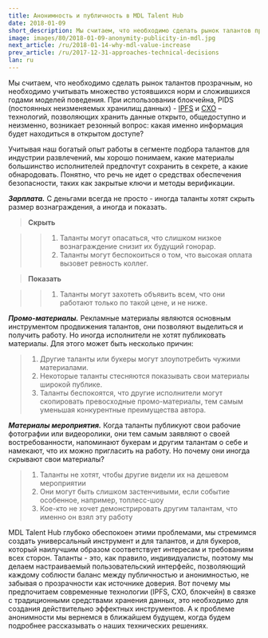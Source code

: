 ```yaml
---
title: Анонимность и публичность в MDL Talent Hub
date: 2018-01-09
short_description: Мы считаем, что необходимо сделать рынок талантов прозрачным
image: images/80/2018-01-09-anonymity-publicity-in-mdl.jpg
next_article: /ru/2018-01-14-why-mdl-value-increase
prev_article: /ru/2017-12-31-approaches-technical-decisions
lan: ru
---
```


Мы считаем, что необходимо сделать рынок талантов прозрачным, но необходимо учитывать множество устоявшихся норм и сложившихся годами моделей поведения. При использовании блокчейна, PIDS (постоянных неизменяемых хранилищ данных) - [IPFS](https://ipfs.io/) и [CXO](https://www.skycoin.net/) – технологий,  позволяющих хранить данные открыто, общедоступно и неизменно, возникает резонный вопрос: какая именно информация будет находиться в открытом доступе?

Учитывая наш богатый опыт работы в сегменте подбора талантов для индустрии развлечений, мы хорошо понимаем, какие материалы большинство исполнителей предпочтут сохранить в секрете, а какие обнародовать. Понятно, что речь не идет о средствах обеспечения безопасности, таких как закрытые ключи и методы верификации.

***Зарплата.*** С деньгами всегда не просто - иногда таланты хотят скрыть размер вознаграждения, а иногда и показать.

>**Скрыть**

>>  1. Таланты могут опасаться, что слишком низкое вознаграждение снизит их будущий гонорар.
>>  2. Таланты могут беспокоиться о том, что высокая оплата вызовет ревность коллег.

>**Показать**

>>  1. Таланты могут захотеть объявить всем, что они работают только по такой цене, и не ниже.

***Промо-материалы.*** Рекламные материалы являются основным инструментом продвижения талантов, они позволяют выделиться и получить работу. Но иногда исполнители не хотят публиковать материалы. Для этого может быть несколько причин:

>  1. Другие таланты или букеры могут злоупотребить чужими материалами.
>  2. Некоторые таланты стесняются показывать свои материалы широкой публике.
>  3. Таланты беспокоятся, что другие исполнители могут скопировать превосходные промо-материалы, тем самым уменьшая конкурентные преимущества автора.

***Материалы мероприятия.*** Когда таланты публикуют свои рабочие фотографии или видеоролики, они тем самым заявляют о своей востребованности, напоминают букерам и другим талантам о себе и намекают, что их можно пригласить на работу. Но почему они иногда скрывают свои материалы?

>  1. Таланты не хотят, чтобы другие видели их на дешевом мероприятии
>  2. Они могут быть слишком застенчивыми, если событие особенное, например, топлесс-шоу
>  3. Кое-кто не хочет демонстрировать другим талантам, что именно он взял эту работу

MDL Talent Hub глубоко обеспокоен этими проблемами, мы стремимся создать универсальный инструмент и для талантов, и для букеров, который наилучшим образом соответствует интересам и требованиям всех сторон. Таланты - это, как правило, индивидуалисты, поэтому мы делаем настраиваемый пользовательский интерфейс, позволяющий каждому соблюсти баланс между публичностью и анонимностью, не забывая о прозрачности как источнике доверия. Вот почему мы предпочитаем современные технологии (IPFS, CXO, блокчейн) в связке с традиционными средствами хранения данных, это необходимо для создания действительно эффектных инструментов. А к проблеме анонимности мы вернемся в ближайшем будущем, когда будем подробнее рассказывать о наших технических решениях.
